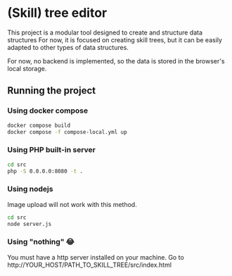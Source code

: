 # (Skill) tree editor


This project is a modular tool designed to create and structure data structures
For now, it is focused on creating skill trees, but it can be easily adapted to other types of data structures.

For now, no backend is implemented, so the data is stored in the browser's local storage.


## Running the project

### Using docker compose
```bash
docker compose build
docker compose -f compose-local.yml up
```

### Using PHP built-in server
```bash
cd src
php -S 0.0.0.0:8080 -t .
```

### Using nodejs
Image upload will not work with this method.
```bash
cd src
node server.js
```

### Using "nothing" 😂
You must have a http server installed on your machine.
Go to http://YOUR_HOST/PATH_TO_SKILL_TREE/src/index.html



